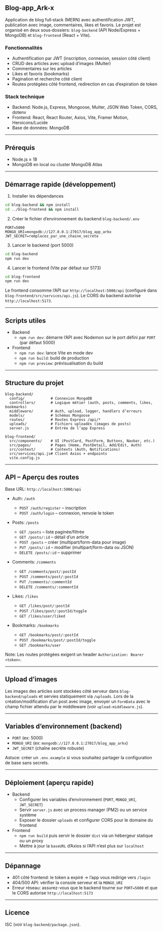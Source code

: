 ## Blog-app_Ark-x

Application de blog full‑stack (MERN) avec authentification JWT, publication avec image, commentaires, likes et favoris. Le projet est organisé en deux sous‑dossiers: `blog-backend` (API Node/Express + MongoDB) et `blog-frontend` (React + Vite).

### Fonctionnalités
- Authentification par JWT (inscription, connexion, session côté client)
- CRUD des articles avec upload d’images (Multer)
- Commentaires sur les articles
- Likes et favoris (bookmarks)
- Pagination et recherche côté client
- Routes protégées côté frontend, redirection en cas d’expiration de token

### Stack technique
- Backend: Node.js, Express, Mongoose, Multer, JSON Web Token, CORS, dotenv
- Frontend: React, React Router, Axios, Vite, Framer Motion, Heroicons/Lucide
- Base de données: MongoDB

---

## Prérequis
- Node.js ≥ 18
- MongoDB en local ou cluster MongoDB Atlas

---

## Démarrage rapide (développement)
1) Installer les dépendances

```bash
cd blog-backend && npm install
cd ../blog-frontend && npm install
```

2) Créer le fichier d’environnement du backend `blog-backend/.env`

```env
PORT=5000
MONGO_URI=mongodb://127.0.0.1:27017/blog_app_arkx
JWT_SECRET=remplacez_par_une_chaine_secrete
```

3) Lancer le backend (port 5000)

```bash
cd blog-backend
npm run dev
```

4) Lancer le frontend (Vite par défaut sur 5173)

```bash
cd blog-frontend
npm run dev
```

Le frontend consomme l’API sur `http://localhost:5000/api` (configuré dans `blog-frontend/src/services/api.js`). Le CORS du backend autorise `http://localhost:5173`.

---

## Scripts utiles
- Backend
  - `npm run dev`: démarre l’API avec Nodemon sur le port défini par `PORT` (par défaut 5000)
- Frontend
  - `npm run dev`: lance Vite en mode dev
  - `npm run build`: build de production
  - `npm run preview`: prévisualisation du build

---

## Structure du projet
```
blog-backend/
  config/            # Connexion MongoDB
  controllers/       # Logique métier (auth, posts, comments, likes, bookmarks)
  middleware/        # Auth, upload, logger, handlers d’erreurs
  models/            # Schémas Mongoose
  routes/            # Routes Express /api/*
  uploads/           # Fichiers uploadés (images de posts)
  server.js          # Entrée de l’app Express

blog-frontend/
  src/components/    # UI (PostCard, PostForm, Buttons, Navbar, etc.)
  src/pages/         # Pages (Home, PostDetail, Add/Edit, Auth)
  src/context/       # Contexts (Auth, Notifications)
  src/services/api.js# Client Axios + endpoints
  vite.config.js
```

---

## API – Aperçu des routes
Base URL: `http://localhost:5000/api`

- Auth: `/auth`
  - `POST /auth/register` – inscription
  - `POST /auth/login` – connexion, renvoie le token

- Posts: `/posts`
  - `GET /posts` – liste paginée/filtrée
  - `GET /posts/:id` – détail d’un article
  - `POST /posts` – créer (multipart/form-data pour image)
  - `PUT /posts/:id` – modifier (multipart/form-data ou JSON)
  - `DELETE /posts/:id` – supprimer

- Comments: `/comments`
  - `GET /comments/post/:postId`
  - `POST /comments/post/:postId`
  - `PUT /comments/:commentId`
  - `DELETE /comments/:commentId`

- Likes: `/likes`
  - `GET /likes/post/:postId`
  - `POST /likes/post/:postId/toggle`
  - `GET /likes/user/liked`

- Bookmarks: `/bookmarks`
  - `GET /bookmarks/post/:postId`
  - `POST /bookmarks/post/:postId/toggle`
  - `GET /bookmarks/user`

Note: Les routes protégées exigent un header `Authorization: Bearer <token>`.

---

## Upload d’images
Les images des articles sont stockées côté serveur dans `blog-backend/uploads` et servies statiquement via `/uploads`. Lors de la création/modification d’un post avec image, envoyer un `FormData` avec le champ fichier attendu par le middleware (voir `upload-middleware.js`).

---

## Variables d’environnement (backend)
- `PORT` (ex: 5000)
- `MONGO_URI` (ex: `mongodb://127.0.0.1:27017/blog_app_arkx`)
- `JWT_SECRET` (chaîne secrète robuste)

Astuce: créer un `.env.example` si vous souhaitez partager la configuration de base sans secrets.

---

## Déploiement (aperçu rapide)
- Backend
  - Configurer les variables d’environnement (`PORT`, `MONGO_URI`, `JWT_SECRET`)
  - Servir `server.js` avec un process manager (PM2) ou un service système
  - Exposer le dossier `uploads` et configurer CORS pour le domaine du frontend
- Frontend
  - `npm run build` puis servir le dossier `dist` via un hébergeur statique ou un proxy
  - Mettre à jour la `baseURL` d’Axios si l’API n’est plus sur `localhost`

---

## Dépannage
- 401 côté frontend: le token a expiré → l’app vous redirige vers `/login`
- 404/500 API: vérifier la console serveur et la `MONGO_URI`
- Erreur réseau: assurez-vous que le backend tourne sur `PORT=5000` et que le CORS autorise `http://localhost:5173`

---

## Licence
ISC (voir `blog-backend/package.json`).


